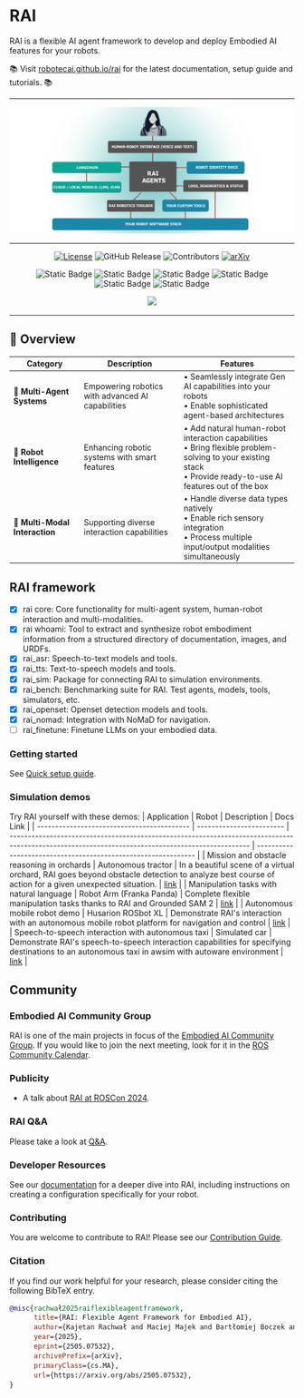 # RAI

RAI is a flexible AI agent framework to develop and deploy Embodied AI features for your robots.

📚 Visit [robotecai.github.io/rai](https://robotecai.github.io/rai/) for the latest documentation, setup
guide and tutorials. 📚

---

<div align="center">

![rai-image](./docs/imgs/RAI_simple_diagram_medium.png)

---

[![License](https://img.shields.io/badge/License-Apache_2.0-blue.svg)](https://opensource.org/licenses/Apache-2.0)
![GitHub Release](https://img.shields.io/github/v/release/RobotecAI/rai)
![Contributors](https://img.shields.io/github/contributors/robotecai/rai)
[![arXiv](https://img.shields.io/badge/arXiv-2505.07532-b31b1b.svg)](https://arxiv.org/abs/2505.07532)

![Static Badge](https://img.shields.io/badge/Ubuntu-24.04-orange)
![Static Badge](https://img.shields.io/badge/Ubuntu-22.04-orange)
![Static Badge](https://img.shields.io/badge/Python-3.12-blue)
![Static Badge](https://img.shields.io/badge/Python-3.10-blue)
![Static Badge](https://img.shields.io/badge/ROS2-jazzy-blue)
![Static Badge](https://img.shields.io/badge/ROS2-humble-blue)

[![](https://dcbadge.limes.pink/api/server/https://discord.gg/3PGHgTaJSB)](https://discord.gg/3PGHgTaJSB)

</div>

---

## 🎯 Overview

| Category                       | Description                                       | Features                                                                                                                                                           |
| ------------------------------ | ------------------------------------------------- | ------------------------------------------------------------------------------------------------------------------------------------------------------------------ |
| 🤖 **Multi-Agent Systems**     | Empowering robotics with advanced AI capabilities | • Seamlessly integrate Gen AI capabilities into your robots<br>• Enable sophisticated agent-based architectures                                                    |
| 🔄 **Robot Intelligence**      | Enhancing robotic systems with smart features     | • Add natural human-robot interaction capabilities<br>• Bring flexible problem-solving to your existing stack<br>• Provide ready-to-use AI features out of the box |
| 🌟 **Multi-Modal Interaction** | Supporting diverse interaction capabilities       | • Handle diverse data types natively<br>• Enable rich sensory integration<br>• Process multiple input/output modalities simultaneously                             |

## RAI framework

-   [x] rai core: Core functionality for multi-agent system, human-robot interaction and
        multi-modalities.
-   [x] rai whoami: Tool to extract and synthesize robot embodiment information from a structured
        directory of documentation, images, and URDFs.
-   [x] rai_asr: Speech-to-text models and tools.
-   [x] rai_tts: Text-to-speech models and tools.
-   [x] rai_sim: Package for connecting RAI to simulation environments.
-   [x] rai_bench: Benchmarking suite for RAI. Test agents, models, tools, simulators, etc.
-   [x] rai_openset: Openset detection models and tools.
-   [x] rai_nomad: Integration with NoMaD for navigation.
-   [ ] rai_finetune: Finetune LLMs on your embodied data.

### Getting started

See [Quick setup guide](https://robotecai.github.io/rai/setup/install).

### Simulation demos

Try RAI yourself with these demos:
| Application | Robot | Description | Docs Link |
| ------------------------------------------ | ------------------------ | ------------------------------------------------------------------------------------------------------------------------------------------------ | ------------------------------------------------------------- |
| Mission and obstacle reasoning in orchards | Autonomous tractor | In a beautiful scene of a virtual orchard, RAI goes beyond obstacle detection to analyze best course of action for a given unexpected situation. | [link](https://robotecai.github.io/rai/demos/agriculture/) |
| Manipulation tasks with natural language | Robot Arm (Franka Panda) | Complete flexible manipulation tasks thanks to RAI and Grounded SAM 2 | [link](https://robotecai.github.io/rai/demos/manipulation/) |
| Autonomous mobile robot demo | Husarion ROSbot XL | Demonstrate RAI's interaction with an autonomous mobile robot platform for navigation and control | [link](https://robotecai.github.io/rai/demos/rosbot_xl/) |
| Speech-to-speech interaction with autonomous taxi | Simulated car | Demonstrate RAI's speech-to-speech interaction capabilities for specifying destinations to an autonomous taxi in awsim with autoware environment | [link](https://robotecai.github.io/rai/demos/taxi/) |

## Community

### Embodied AI Community Group

RAI is one of the main projects in focus of the
[Embodied AI Community Group](https://github.com/ros-wg-embodied-ai). If you would like to join the
next meeting, look for it in the
[ROS Community Calendar](https://calendar.google.com/calendar/u/0/embed?src=c_3fc5c4d6ece9d80d49f136c1dcd54d7f44e1acefdbe87228c92ff268e85e2ea0@group.calendar.google.com&ctz=Etc/UTC).

### Publicity

-   A talk about [RAI at ROSCon 2024](https://vimeo.com/1026029511).

### RAI Q&A

Please take a look at [Q&A](https://github.com/RobotecAI/rai/discussions/categories/q-a).

### Developer Resources

See our [documentation](https://robotecai.github.io/rai/) for a deeper dive into RAI, including
instructions on creating a configuration specifically for your robot.

### Contributing

You are welcome to contribute to RAI! Please see our [Contribution Guide](CONTRIBUTING.md).

### Citation

If you find our work helpful for your research, please consider citing the following BibTeX entry.

```bibtex
@misc{rachwał2025raiflexibleagentframework,
      title={RAI: Flexible Agent Framework for Embodied AI},
      author={Kajetan Rachwał and Maciej Majek and Bartłomiej Boczek and Kacper Dąbrowski and Paweł Liberadzki and Adam Dąbrowski and Maria Ganzha},
      year={2025},
      eprint={2505.07532},
      archivePrefix={arXiv},
      primaryClass={cs.MA},
      url={https://arxiv.org/abs/2505.07532},
}
```
